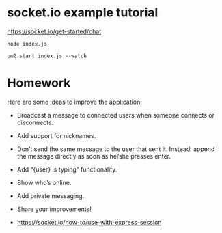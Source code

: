 # socket.io example tutorial  

https://socket.io/get-started/chat  

```
node index.js
```

```
pm2 start index.js --watch
```

# Homework
Here are some ideas to improve the application:

- Broadcast a message to connected users when someone connects or disconnects.
- Add support for nicknames.
- Don’t send the same message to the user that sent it. Instead, append the message directly as soon as he/she presses enter.
- Add “{user} is typing” functionality.
- Show who’s online.
- Add private messaging.
- Share your improvements!

- https://socket.io/how-to/use-with-express-session 